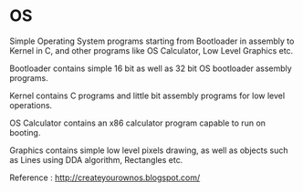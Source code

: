 # OS
Simple Operating System programs starting from Bootloader in assembly to Kernel in C, and other programs like OS Calculator, Low Level Graphics etc.

Bootloader contains simple 16 bit as well as 32 bit OS bootloader assembly programs.

Kernel contains C programs and little bit assembly programs for low level operations.

OS Calculator contains an x86 calculator program capable to run on booting.

Graphics contains simple low level pixels drawing, as well as objects such as Lines using DDA algorithm, Rectangles etc.


Reference : http://createyourownos.blogspot.com/
